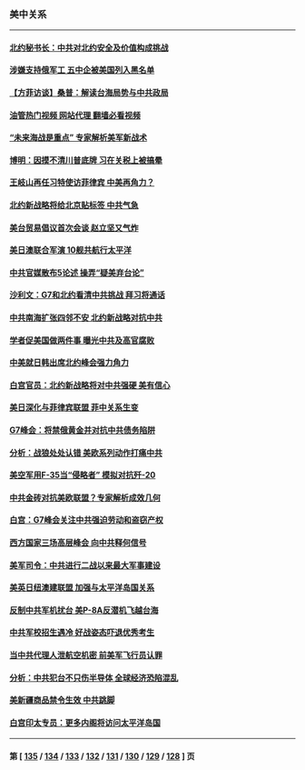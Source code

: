 ### 美中关系
---
#### [北约秘书长：中共对北约安全及价值构成挑战](../../pages/nf1412576/n13769831.md?06292045) 
#### [涉嫌支持俄军工 五中企被美国列入黑名单](../../pages/nf1412576/n13769660.md?06292045) 
#### [【方菲访谈】桑普：解读台海局势与中共政局](../../pages/nf1412576/n13769381.md?06292045) 
#### [油管热门视频 网站代理 翻墙必看视频](http://209.222.30.114:81/youtube.html?06292045)
#### [“未来海战是重点” 专家解析美军新战术](../../pages/nf1412576/n13769407.md?06292045) 
#### [博明：因摸不清川普底牌 习在关税上被搞晕](../../pages/nf1412576/n13768841.md?06292045) 
#### [王岐山再任习特使访菲律宾 中美再角力？](../../pages/nf1412576/n13769385.md?06292045) 
#### [北约新战略将给北京贴标签 中共气急](../../pages/nf1412576/n13769418.md?06292045) 
#### [美台贸易倡议首次会谈 赵立坚又气炸](../../pages/nf1412576/n13768956.md?06292045) 
#### [美日澳联合军演 10舰共航行太平洋](../../pages/nf1412576/n13768550.md?06292045) 
#### [中共官媒散布5论述 操弄“疑美弃台论”](../../pages/nf1412576/n13768549.md?06292045) 
#### [沙利文：G7和北约看清中共挑战 拜习将通话](../../pages/nf1412576/n13768652.md?06292045) 
#### [中共南海扩张四邻不安 北约新战略对抗中共](../../pages/nf1412576/n13768632.md?06292045) 
#### [学者促美国做两件事 曝光中共及高官腐败](../../pages/nf1412576/n13768044.md?06292045) 
#### [中美就日韩出席北约峰会强力角力](../../pages/nf1412576/n13767842.md?06292045) 
#### [白宫官员：北约新战略将对中共强硬 美有信心](../../pages/nf1412576/n13767901.md?06292045) 
#### [美日深化与菲律宾联盟 菲中关系生变](../../pages/nf1412576/n13767862.md?06292045) 
#### [G7峰会：将禁俄黄金并对抗中共债务陷阱](../../pages/nf1412576/n13767783.md?06292045) 
#### [分析：战狼处处认错 美欧系列动作打痛中共](../../pages/nf1412576/n13767077.md?06292045) 
#### [美空军用F-35当“侵略者” 模拟对抗歼-20](../../pages/nf1412576/n13764726.md?06292045) 
#### [中共金砖对抗美欧联盟？专家解析成效几何](../../pages/nf1412576/n13766960.md?06292045) 
#### [白宫：G7峰会关注中共强迫劳动和盗窃产权](../../pages/nf1412576/n13767417.md?06292045) 
#### [西方国家三场高层峰会 向中共释何信号](../../pages/nf1412576/n13766976.md?06292045) 
#### [美军司令：中共进行二战以来最大军事建设](../../pages/nf1412576/n13767236.md?06292045) 
#### [美英日纽澳建联盟 加强与太平洋岛国关系](../../pages/nf1412576/n13767100.md?06292045) 
#### [反制中共军机扰台 美P-8A反潜机飞越台海](../../pages/nf1412576/n13766803.md?06292045) 
#### [中共军校招生遇冷 好战姿态吓退优秀考生](../../pages/nf1412576/n13766945.md?06292045) 
#### [当中共代理人泄航空机密 前美军飞行员认罪](../../pages/nf1412576/n13766866.md?06292045) 
#### [分析：中共犯台不只伤半导体 全球经济恐陷混乱](../../pages/nf1412576/n13766756.md?06292045) 
#### [美新疆商品禁令生效 中共跳脚](../../pages/nf1412576/n13766308.md?06292045) 
#### [白宫印太专员：更多内阁将访问太平洋岛国](../../pages/nf1412576/n13766151.md?06292045) 

---
#### 第 [ [135](./135.md?06292045) / [134](./134.md?06292045) / [133](./133.md?06292045) / [132](./132.md?06292045) / [131](./131.md?06292045) / [130](./130.md?06292045) / [129](./129.md?06292045) / [128](./128.md?06292045) ] 页

